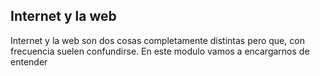 <h2>Internet y la web</h2>
<p>
  Internet y la web son dos cosas completamente distintas pero que, con frecuencia suelen confundirse. En este modulo vamos a encargarnos 
  de entender 
</p>
